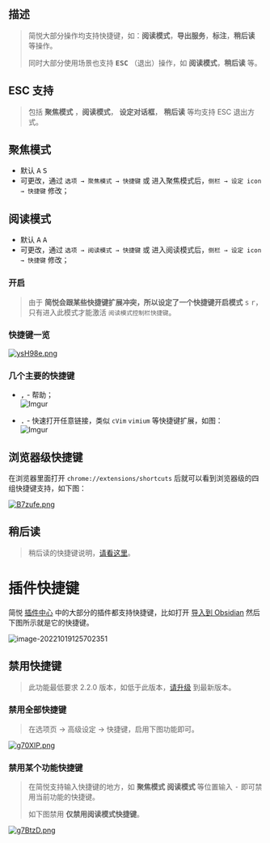 描述
---

> 简悦大部分操作均支持快捷键，如：**阅读模式**，**导出服务**，**标注**，**稍后读** 等操作。
>
> 同时大部分使用场景也支持 <kbd>**ESC**</kbd> （退出）操作，如 **阅读模式**，**稍后读** 等。

ESC 支持
---
> 包括 **聚焦模式** ，**阅读模式**， **设定对话框**， **稍后读**  等均支持 ESC 退出方式。

聚焦模式
--

- 默认 <kbd>A</kbd> <kbd>S</kbd>
- 可更改，通过 `选项 → 聚焦模式 → 快捷键` 或 进入聚焦模式后，`侧栏 → 设定 icon → 快捷键` 修改；

阅读模式
--

- 默认 <kbd>A</kbd> <kbd>A</kbd>
- 可更改，通过 `选项 → 阅读模式 → 快捷键` 或 进入阅读模式后，`侧栏 → 设定 icon → 快捷键` 修改；

### 开启

> 由于 **简悦会跟某些快捷键扩展冲突，所以设定了一个快捷键开启模式** <kbd>s</kbd> <kbd>r</kbd>，只有进入此模式才能激活 `阅读模式控制栏快捷键`。

### 快捷键一览
[![ysH98e.png](https://s3.ax1x.com/2021/02/14/ysH98e.png)](https://imgchr.com/i/ysH98e)

### 几个主要的快捷键
- <kbd>,</kbd> - 帮助；    
  ![Imgur](https://simpread-1254315611.cos.ap-shanghai.myqcloud.com/static/docs/assets/cFapMy3.gif)

- <kbd>.</kbd> - 快速打开任意链接，类似 `cVim` `vimium` 等快捷键扩展，如图：    
  ![Imgur](https://simpread-1254315611.cos.ap-shanghai.myqcloud.com/static/docs/assets/gYuukIN.gif)

浏览器级快捷键
---

在浏览器里面打开 `chrome://extensions/shortcuts` 后就可以看到浏览器级的四组快捷键支持，如下图：

[![B7zufe.png](https://s1.ax1x.com/2020/11/09/B7zufe.png)](https://imgchr.com/i/B7zufe)

稍后读
---

> 稍后读的快捷键说明，[请看这里](稍后读?id=快捷键)。

# 插件快捷键

简悦 [插件中心](http://simpread.pro/plugins) 中的大部分的插件都支持快捷键，比如打开 [导入到 Obsidian](https://simpread.ksria.cn/plugins/details/1VQ19jCD8Z) 然后下图所示就是它的快捷键。

![image-20221019125702351](https://cdn.jsdelivr.net/gh/23784148/upload-images@main/typora/20221019_1666155422.png)

## 禁用快捷键

> 此功能最低要求 2.2.0 版本，如低于此版本，[请升级](http://ksria.com/simpread/) 到最新版本。

### 禁用全部快捷键

> 在选项页 → 高级设定 → 快捷键，启用下图功能即可。

[![g70XIP.png](https://z3.ax1x.com/2021/05/21/g70XIP.png)](https://imgtu.com/i/g70XIP)

### 禁用某个功能快捷键

> 在简悦支持输入快捷键的地方，如 **聚焦模式** **阅读模式** 等位置输入 <kbd>-</kbd> 即可禁用当前功能的快捷键。
>
> 如下图禁用 **仅禁用阅读模式快捷键**。

[![g7BtzD.png](https://z3.ax1x.com/2021/05/21/g7BtzD.png)](https://imgtu.com/i/g7BtzD)